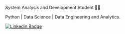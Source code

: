System Analysis and Development Student 👩‍🎓

Python | Data Science | Data Engineering and Analytics.

[![Linkedin Badge](https://img.shields.io/badge/-LinkedIn-blue?style=flat-square&logo=Linkedin&logoColor=white&link=https://www.linkedin.com/in/maria-jos%C3%A9-peralta-da-silva-9551a3196/?originalSubdomain=br)](https://www.linkedin.com/in/maria-jos%C3%A9-peralta-da-silva-9551a3196/?originalSubdomain=br)

